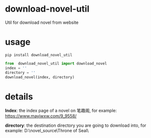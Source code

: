 # download-novel-util
Util for download novel from website

# usage
```
pip install download_novel_util
```
```python
from  download_novel_util import download_novel
index = ''
directory = ''
download_novel(index, directory)
```

# details
**Index**: the index page of a novel on 笔趣阁,
for example: https://www.mayiwxw.com/9_9558/

**directory**: the destination directory you are going to download into,
for example: D:\\novel_source\\Throne of Seal\\
